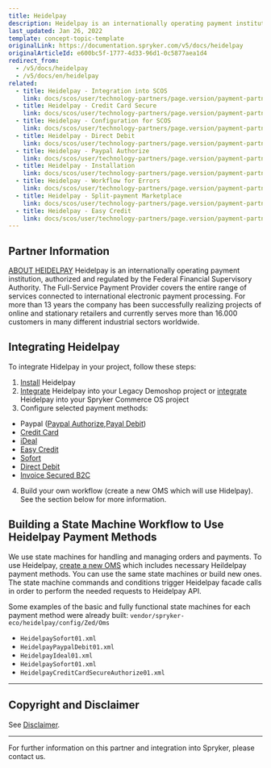 ```yaml
---
title: Heidelpay
description: Heidelpay is an internationally operating payment institution, authorized and regulated by the Federal Financial Supervisory Authority.
last_updated: Jan 26, 2022
template: concept-topic-template
originalLink: https://documentation.spryker.com/v5/docs/heidelpay
originalArticleId: e600bc5f-1777-4d33-96d1-0c5877aea1d4
redirect_from:
  - /v5/docs/heidelpay
  - /v5/docs/en/heidelpay
related:
  - title: Heidelpay - Integration into SCOS
    link: docs/scos/user/technology-partners/page.version/payment-partners/heidelpay/scos-integration/heidelpay-integration-into-scos.html
  - title: Heidelpay - Credit Card Secure
    link: docs/scos/user/technology-partners/page.version/payment-partners/heidelpay/heidelpay-payment-methods/heidelpay-credit-card-secure.html
  - title: Heidelpay - Configuration for SCOS
    link: docs/scos/user/technology-partners/page.version/payment-partners/heidelpay/scos-integration/heidelpay-configuration-for-scos.html
  - title: Heidelpay - Direct Debit
    link: docs/scos/user/technology-partners/page.version/payment-partners/heidelpay/heidelpay-payment-methods/heidelpay-direct-debit.html
  - title: Heidelpay - Paypal Authorize
    link: docs/scos/user/technology-partners/page.version/payment-partners/heidelpay/heidelpay-payment-methods/heidelpay-paypal-authorize.html
  - title: Heidelpay - Installation
    link: docs/scos/user/technology-partners/page.version/payment-partners/heidelpay/heidelpay-installation.html
  - title: Heidelpay - Workflow for Errors
    link: docs/scos/user/technology-partners/page.version/payment-partners/heidelpay/technical-details-and-howtos/heidelpay-workflow-for-errors.html
  - title: Heidelpay - Split-payment Marketplace
    link: docs/scos/user/technology-partners/page.version/payment-partners/heidelpay/heidelpay-payment-methods/heidelpay-split-payment-marketplace.html
  - title: Heidelpay - Easy Credit
    link: docs/scos/user/technology-partners/page.version/payment-partners/heidelpay/heidelpay-payment-methods/heidelpay-easy-credit.html
---
```


## Partner Information

[ABOUT HEIDELPAY](https://www.heidelpay.de/)
Heidelpay is an internationally operating payment institution, authorized and regulated by the Federal Financial Supervisory Authority. The Full-Service Payment Provider covers the entire range of services connected to international electronic payment processing. For more than 13 years the company has been successfully realizing projects of online and stationary retailers and currently serves more than 16.000 customers in many different industrial sectors worldwide.

## Integrating Heidelpay

To integrate Hidelpay in your project, follow these steps:

1. [Install](/docs/scos/user/technology-partners/{{page.version}}/payment-partners/heidelpay/heidelpay-installation.html) Heidelpay
2. [Integrate](/docs/scos/user/technology-partners/202108.0/payment-partners/heidelpay/heidelpay-integration-into-the-legacy-demoshop.html) Heidelpay into your Legacy Demoshop project or [integrate](/docs/scos/user/technology-partners/{{page.version}}/payment-partners/heidelpay/scos-integration/heidelpay-integration-into-scos.html)  Heidelpay into your Spryker Commerce OS project
3. Configure selected payment methods:

  - Paypal ([Paypal Authorize](/docs/scos/user/technology-partners/{{page.version}}/payment-partners/heidelpay/heidelpay-paypal-authorize.html),[Payal Debit](/docs/scos/user/technology-partners/{{page.version}}/payment-partners/heidelpay/heidelpay-paypal-debit-workflow.html))
  - [Credit Card](/docs/scos/user/technology-partners/{{page.version}}/payment-partners/heidelpay/heidelpay-credit-card-secure.html)
  - [iDeal](/docs/scos/user/technology-partners/{{page.version}}/payment-partners/heidelpay/heidelpay-ideal.html)
  - [Easy Credit](/docs/scos/user/technology-partners/{{page.version}}/payment-partners/heidelpay/heidelpay-easy-credit.html)
  - [Sofort](/docs/scos/user/technology-partners/{{page.version}}/payment-partners/heidelpay/heidelpay-sofort-online-transfer.html)
  - [Direct Debit](/docs/scos/user/technology-partners/{{page.version}}/payment-partners/heidelpay/heidelpay-direct-debit.html)
  - [Invoice Secured B2C](/docs/scos/user/technology-partners/{{page.version}}/payment-partners/heidelpay/heidelpay-invoice-secured-b2c.html)

4. Build your own workflow (create a new OMS which will use Hidelpay). See the section below for more information.

## Building a State Machine Workflow to Use Heidelpay Payment Methods

We use state machines for handling and managing orders and payments.
To use Heidelpay, [create a new OMS](/docs/scos/dev/back-end-development/data-manipulation/creating-an-order-management-system-spryker-commerce-os.html) which includes necessary Heildelpay payment methods. You can use the same state machines or build new ones. The state machine commands and conditions trigger Heidelpay facade calls in order to perform the needed requests to Heidelpay API.

Some examples of the basic and fully functional state machines for each payment method were already built: `vendor/spryker-eco/heidelpay/config/Zed/Oms`

* `HeidelpaySofort01.xml`
* `HeidelpayPaypalDebit01.xml`
* `HeidelpayIdeal01.xml`
* `HeidelpaySofort01.xml`
* `HeidelpayCreditCardSecureAuthorize01.xml`
---

## Copyright and Disclaimer

See [Disclaimer](https://github.com/spryker/spryker-documentation).

---
For further information on this partner and integration into Spryker, please contact us.

<div class="hubspot-form js-hubspot-form" data-portal-id="2770802" data-form-id="163e11fb-e833-4638-86ae-a2ca4b929a41" id="hubspot-1"></div>
